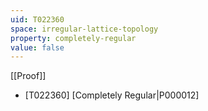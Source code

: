 ```yaml
---
uid: T022360
space: irregular-lattice-topology
property: completely-regular
value: false
---
```

[[Proof]]

* [T022360] [Completely Regular|P000012]


